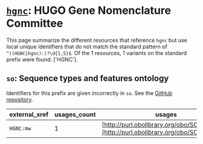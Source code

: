 # [`hgnc`](https://bioregistry.io/hgnc): HUGO Gene Nomenclature Committee

This page summarize the different resources that reference `hgnc`
but use local unique identifiers that do not match the standard pattern of
`^((HGNC|hgnc):)?\d{1,5}$`. Of the 1 resources,
1 variants on the standard prefix were found: ['HGNC'].

## `so`: Sequence types and features ontology

Identifiers for this prefix are given incorrectly in `so`. See the [GitHub repository](https://github.com/The-Sequence-Ontology/SO-Ontologies).

| external_xref   |   usages_count | usages                                                                                 |
|-----------------|----------------|----------------------------------------------------------------------------------------|
| `HGNC:mw`       |              1 | [http://purl.obolibrary.org/obo/SO_0001877](http://purl.obolibrary.org/obo/SO_0001877) |

